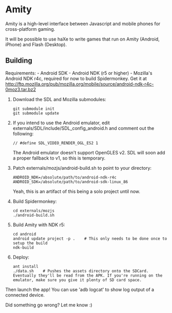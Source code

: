 Amity
=====

Amity is a high-level interface between Javascript and mobile phones for cross-platform gaming.

It will be possible to use haXe to write games that run on Amity (Android, iPhone) and Flash (Desktop).

Building
--------

Requirements:
    - Android SDK
    - Android NDK (r5 or higher)
    - Mozilla's Android NDK r4c, required for now to build Spidermonkey. Get it at http://ftp.mozilla.org/pub/mozilla.org/mobile/source/android-ndk-r4c-0moz3.tar.bz2

1.  Download the SDL and Mozilla submodules:

        git submodule init
        git submodule update

2.  If you intend to use the Android emulator, edit externals/SDL/include/SDL_config_android.h and comment out the following:

        // #define SDL_VIDEO_RENDER_OGL_ES2 1

    The Android emulator doesn't support OpenGLES v2. SDL will soon add a proper fallback to v1, so this is temporary.

3.  Patch externals/mozjs/android-build.sh to point to your directory:
        
        ANDROID_NDK=/absolute/path/to/android-ndk-r4c
        ANDROID_SDK=/absolute/path/to/android-sdk-linux_86

    Yeah, this is an artifact of this being a solo project until now.

4.  Build Spidermonkey:

        cd externals/mozjs
        ./android-build.sh

5.  Build Amity with NDK r5:

        cd android
        android update project -p .    # This only needs to be done once to setup the build
        ndk-build

6.  Deploy:

        ant install
        ./data.sh    # Pushes the assets directory onto the SDCard. Eventually they'll be read from the APK. If you're running on the emulator, make sure you give it plenty of SD card space.

Then launch the app! You can use 'adb logcat' to show log output of a connected device.

Did something go wrong? Let me know :)
